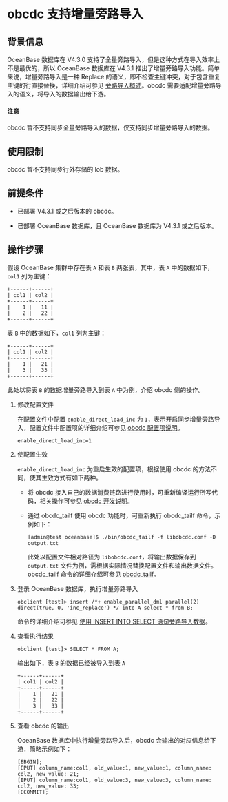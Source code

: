 # obcdc 支持增量旁路导入

## 背景信息

OceanBase 数据库在 V4.3.0 支持了全量旁路导入，但是这种方式在导入效率上不是最优的，所以 OceanBase 数据库在 V4.3.1 推出了增量旁路导入功能。简单来说，增量旁路导入是一种 Replace 的语义，即不检查主键冲突，对于包含重复主键的行直接替换，详细介绍可参见 [旁路导入概述](../../../../500.data-migration/1100.bypass-import/100.overview-of-bypass-import.md)。obcdc 需要适配增量旁路导入的语义，将导入的数据输出给下游。

<main id="notice" type='notice'>
  <h4>注意</h4>
  <p>obcdc 暂不支持同步全量旁路导入的数据，仅支持同步增量旁路导入的数据。</p>
</main>

## 使用限制

obcdc 暂不支持同步行外存储的 lob 数据。

## 前提条件

* 已部署 V4.3.1 或之后版本的 obcdc。

* 已部署 OceanBase 数据库，且 OceanBase 数据库为 V4.3.1 或之后版本。

## 操作步骤

假设 OceanBase 集群中存在表 `A` 和表 `B` 两张表，其中，表 `A` 中的数据如下，`col1` 列为主键：

```shell
+------+------+
| col1 | col2 |
+------+------+
|    1 |   11 |
|    2 |   22 |
+------+------+
```

表 `B` 中的数据如下，`col1` 列为主键：

```shell
+------+------+
| col1 | col2 |
+------+------+
|    1 |   21 |
|    3 |   33 |
+------+------+
```

此处以将表 `B` 的数据增量旁路导入到表 `A` 中为例，介绍 obcdc 侧的操作。

1. 修改配置文件

   在配置文件中配置 `enable_direct_load_inc` 为 `1`，表示开启同步增量旁路导入，配置文件中配置项的详细介绍可参见 [obcdc 配置项说明](200.obcdc-parameters/200.obcdc-configuration-items.md)。

   ```shell
   enable_direct_load_inc=1
   ```

2. 使配置生效

   `enable_direct_load_inc` 为重启生效的配置项，根据使用 obcdc 的方法不同，使其生效方式有如下两种。

   * 将 obcdc 接入自己的数据消费链路进行使用时，可重新编译运行所写代码，相关操作可参见 [obcdc 开发说明](../400.cdc/250.obcdc-development-instructions.md)。

   * 通过 obcdc_tailf 使用 obcdc 功能时，可重新执行 obcdc_tailf 命令，示例如下：

     ```shell
     [admin@test oceanbase]$ ./bin/obcdc_tailf -f libobcdc.conf -D output.txt
     ```

     此处以配置文件相对路径为 `libobcdc.conf`，将输出数据保存到 `output.txt` 文件为例，需根据实际情况替换配置文件和输出数据文件。obcdc_tailf 命令的详细介绍可参见 [obcdc_tailf](../400.cdc/300.obcdc-tailf.md)。

3. 登录 OceanBase 数据库，执行增量旁路导入

   ```shell
   obclient [test]> insert /*+ enable_parallel_dml parallel(2) direct(true, 0, 'inc_replace') */ into A select * from B;
   ```

   命令的详细介绍可参见 [使用 INSERT INTO SELECT 语句旁路导入数据](../../../../500.data-migration/1100.bypass-import/200.full-bypass-import.md)。

4. 查看执行结果

   ```shell
   obclient [test]> SELECT * FROM A;
   ```

   输出如下，表 `B` 的数据已经被导入到表 `A`

   ```shell
   +------+------+
   | col1 | col2 |
   +------+------+
   |    1 |   21 |
   |    2 |   22 |
   |    3 |   33 |
   +------+------+
   ```

5. 查看 obcdc 的输出

   OceanBase 数据库中执行增量旁路导入后，obcdc 会输出的对应信息给下游，简略示例如下：

   ```shell
   [EBGIN];
   [EPUT] column_name:col1, old_value:1, new_value:1, column_name: col2, new_value: 21;
   [EPUT] column_name:col1, old_value:3, new_value:3, column_name: col2, new_value: 33;
   [ECOMMIT];
   ```
